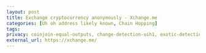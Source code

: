 ```yaml
---
layout: post
title: Exchange cryptocurrency anonymously - Xchange.me
categories: [Uh oh address likely known, Chain Hopping]
tags: 
privacy: coinjoin-equal-outputs, change-detection-uih1, exotic-detection-uih2, self-transfer, change-detection-script-types, change-detection-precision, internal-address-reuse
external_url: https://xchange.me/
---
```

